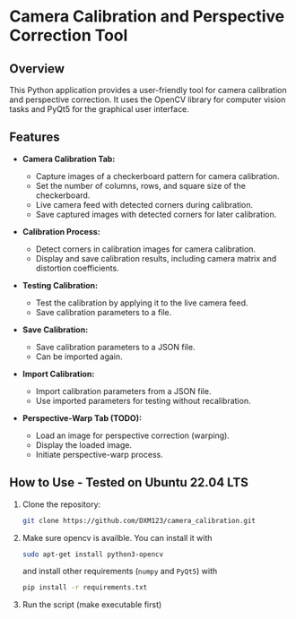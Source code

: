 # Camera Calibration and Perspective Correction Tool

## Overview

This Python application provides a user-friendly tool for camera calibration and perspective correction. It uses the OpenCV library for computer vision tasks and PyQt5 for the graphical user interface.

## Features

- **Camera Calibration Tab:**
  - Capture images of a checkerboard pattern for camera calibration.
  - Set the number of columns, rows, and square size of the checkerboard.
  - Live camera feed with detected corners during calibration.
  - Save captured images with detected corners for later calibration.

- **Calibration Process:**
  - Detect corners in calibration images for camera calibration.
  - Display and save calibration results, including camera matrix and distortion coefficients.

- **Testing Calibration:**
  - Test the calibration by applying it to the live camera feed.
  - Save calibration parameters to a file.
 
- **Save Calibration:**
  - Save calibration parameters to a JSON file.
  - Can be imported again.

- **Import Calibration:**
  - Import calibration parameters from a JSON file.
  - Use imported parameters for testing without recalibration.
 
- **Perspective-Warp Tab (TODO):**
  - Load an image for perspective correction (warping).
  - Display the loaded image.
  - Initiate perspective-warp process.

## How to Use - Tested on Ubuntu 22.04 LTS

1. Clone the repository:

    ```bash
    git clone https://github.com/DXM123/camera_calibration.git
    ```
2. Make sure opencv is availble. You can install it with

    ```bash
    sudo apt-get install python3-opencv
    ```
    and install other requirements (`numpy` and `PyQt5`) with

    ```bash
    pip install -r requirements.txt
    ```
4. Run the script (make executable first)
